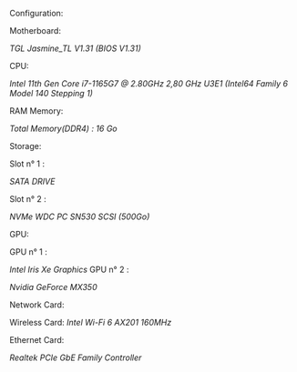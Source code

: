 Configuration: 

Motherboard:

*TGL Jasmine_TL V1.31 (BIOS V1.31)*

CPU:

*Intel 11th Gen Core i7-1165G7 @ 2.80GHz 2,80 GHz U3E1 (Intel64 Family 6 Model 140 Stepping 1)*

RAM Memory:

*Total Memory(DDR4) : 16 Go*

Storage:

Slot n° 1 :

*SATA DRIVE*

Slot n° 2 :

*NVMe WDC PC SN530 SCSI (500Go)*

GPU:

GPU n° 1 : 

*Intel Iris Xe Graphics*
GPU n° 2 : 

*Nvidia GeForce MX350*

Network Card:

Wireless Card: 
*Intel Wi-Fi 6 AX201 160MHz*

Ethernet Card: 

*Realtek PCIe GbE Family Controller*